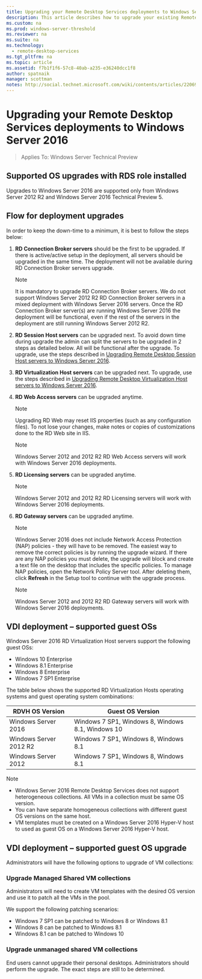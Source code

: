 ```yaml
---
title: Upgrading your Remote Desktop Services deployments to Windows Server 2016 
description: This article describes how to upgrade your existing Remote Desktop Services deployments to Windows Server 2016.
ms.custom: na
ms.prod: windows-server-threshold
ms.reviewer: na
ms.suite: na
ms.technology: 
  - remote-desktop-services
ms.tgt_pltfrm: na
ms.topic: article
ms.assetid: f7b1f1f6-57c8-40ab-a235-e36240dcc1f8
author: spatnaik
manager: scottman
notes: http://social.technet.microsoft.com/wiki/contents/articles/22069.remote-desktop-services-upgrade-guidelines-for-windows-server-2012-r2.aspx
---
```

# Upgrading your Remote Desktop Services deployments to Windows Server 2016

>Applies To: Windows Server Technical Preview

## Supported OS upgrades with RDS role installed
Upgrades to Windows Server 2016 are supported only from Windows Server 2012 R2 and Windows Server 2016 Technical Preview 5.

## Flow for deployment upgrades
In order to keep the down-time to a minimum, it is best to follow the steps below:

1. **RD Connection Broker servers** should be the first to be upgraded. If there is active/active setup in the deployment, all servers should be upgraded in the same time. 
The deployment will not be available during RD Connection Broker servers upgrade.
   > [!NOTE] 
   > It is mandatory to upgrade RD Connection Broker servers. We do not support Windows Server 2012 R2 RD Connection Broker servers in a mixed deployment with Windows Server 2016 servers. Once the RD Connection Broker server(s) are running Windows Server 2016 the deployment will be functional, even if the rest of the servers in the deployment are still running Windows Server 2012 R2.

2. **RD Session Host servers** can be upgraded next. To avoid down time during upgrade the admin can split the servers to be upgraded in 2 steps as detailed below. All will be functional after the upgrade. To upgrade, use the steps described in [Upgrading Remote Desktop Session Host servers to Windows Server 2016](Upgrade-to-RDSH-2016.md).

3. **RD Virtualization Host servers** can be upgraded next. To upgrade, use the steps described in [Upgrading Remote Desktop Virtualization Host servers to Windows Server 2016](Upgrade-to-RDSV-2016.md).

4. **RD Web Access servers** can be upgraded anytime.
   > [!NOTE]
   > Upgrading RD Web may reset IIS properties (such as any configuration files). To not lose your changes, make notes or copies of customizations done to the RD Web site in IIS.

   > [!NOTE] 
   > Windows Server 2012 and 2012 R2 RD Web Access servers will work with Windows Server 2016 deployments.

5. **RD Licensing servers** can be upgraded anytime.
   > [!NOTE] 
   > Windows Server 2012 and 2012 R2 RD Licensing servers will work with Windows Server 2016 deployments.

6. **RD Gateway servers** can be upgraded anytime.
   > [!NOTE]
   > Windows Server 2016 does not include Network Access Protection (NAP) policies - they will have to be removed. The easiest way to remove the correct policies is by running the upgrade wizard. If there are any NAP policies you must delete, the upgrade will block and create a text file on the desktop that includes the specific policies. To manage NAP policies, open the Network Policy Server tool. After deleting them, click **Refresh** in the Setup tool to continue with the upgrade process. 

   > [!NOTE] 
   > Windows Server 2012 and 2012 R2 RD Gateway servers will work with Windows Server 2016 deployments.

## VDI deployment – supported guest OSs 
Windows Server 2016 RD Virtualization Host servers support the following guest OSs:

- Windows 10 Enterprise
- Windows 8.1 Enterprise 
- Windows 8 Enterprise 
- Windows 7 SP1 Enterprise 

The table below shows the supported RD Virtualization Hosts operating systems and guest operating system combinations:

| RDVH OS Version        | Guest OS Version           |
| ------------- |-------------|
| Windows Server 2016      | Windows 7 SP1, Windows 8, Windows 8.1, Windows 10 |
| Windows Server 2012 R2   | Windows 7 SP1, Windows 8, Windows 8.1 |
| Windows Server 2012      | Windows 7 SP1, Windows 8, Windows 8.1 |

> [!NOTE]  
> - Windows Server 2016 Remote Desktop Services does not support heterogeneous collections. All VMs in a collection must be same OS version. 
> - You can have separate homogeneous collections with different guest OS versions on the same host. 
> - VM templates must be created on a Windows Server 2016 Hyper-V host to used as guest OS on a Windows Server 2016 Hyper-V host.

## VDI deployment – supported guest OS upgrade
Administrators will have the following options to upgrade of VM collections:

### Upgrade Managed Shared VM collections 
Administrators will need to create VM templates with the desired OS version and use it to patch all the VMs in the pool. 

We support the following patching scenarios:
- Windows 7 SP1 can be patched to Windows 8 or Windows 8.1
- Windows 8 can be patched to Windows 8.1
- Windows 8.1 can be patched to Windows 10

### Upgrade unmanaged shared VM collections 
End users cannot upgrade their personal desktops. Administrators should perform the upgrade. The exact steps are still to be determined.